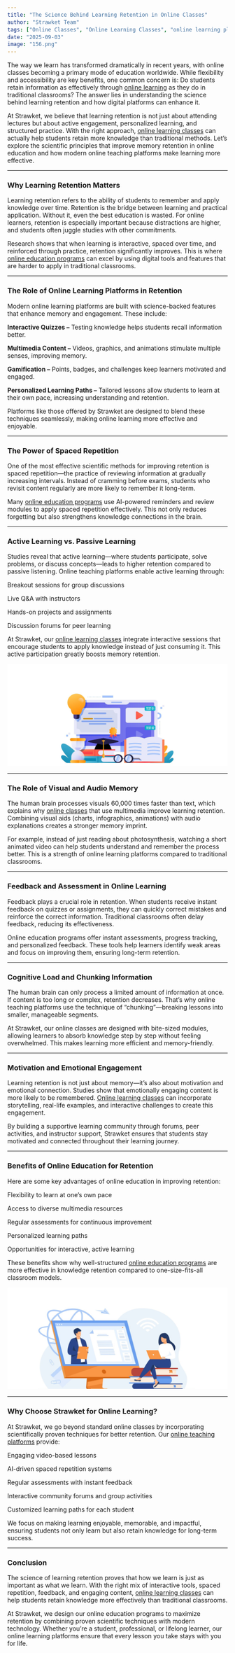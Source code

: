 ```yaml
---
title: "The Science Behind Learning Retention in Online Classes"
author: "Strawket Team"
tags: ["Online Classes", "Online Learning Classes", "online learning platforms", "online education programs", "online teaching platforms"]
date: "2025-09-03"
image: "156.png"
---
```



The way we learn has transformed dramatically in recent years, with online classes becoming a primary mode of education worldwide. While flexibility and accessibility are key benefits, one common concern is: Do students retain information as effectively through [online learning](https://strawket.com/academies) as they do in traditional classrooms? The answer lies in understanding the science behind learning retention and how digital platforms can enhance it.

At Strawket, we believe that learning retention is not just about attending lectures but about active engagement, personalized learning, and structured practice. With the right approach, [online learning classes](https://strawket.com/academies) can actually help students retain more knowledge than traditional methods. Let’s explore the scientific principles that improve memory retention in online education and how modern online teaching platforms make learning more effective.

---

### Why Learning Retention Matters

Learning retention refers to the ability of students to remember and apply knowledge over time. Retention is the bridge between learning and practical application. Without it, even the best education is wasted. For online learners, retention is especially important because distractions are higher, and students often juggle studies with other commitments.

Research shows that when learning is interactive, spaced over time, and reinforced through practice, retention significantly improves. This is where [online education programs](https://strawket.com/academies) can excel by using digital tools and features that are harder to apply in traditional classrooms.

---

### The Role of Online Learning Platforms in Retention

Modern online learning platforms are built with science-backed features that enhance memory and engagement. These include:

**Interactive Quizzes –** Testing knowledge helps students recall information better.

**Multimedia Content –** Videos, graphics, and animations stimulate multiple senses, improving memory.

**Gamification –** Points, badges, and challenges keep learners motivated and engaged.

**Personalized Learning Paths –** Tailored lessons allow students to learn at their own pace, increasing understanding and retention.

Platforms like those offered by Strawket are designed to blend these techniques seamlessly, making online learning more effective and enjoyable.

---

### The Power of Spaced Repetition

One of the most effective scientific methods for improving retention is spaced repetition—the practice of reviewing information at gradually increasing intervals. Instead of cramming before exams, students who revisit content regularly are more likely to remember it long-term.

Many [online education programs](https://strawket.com/academies) use AI-powered reminders and review modules to apply spaced repetition effectively. This not only reduces forgetting but also strengthens knowledge connections in the brain.

---

### Active Learning vs. Passive Learning

Studies reveal that active learning—where students participate, solve problems, or discuss concepts—leads to higher retention compared to passive listening. Online teaching platforms enable active learning through:

Breakout sessions for group discussions

Live Q&A with instructors

Hands-on projects and assignments

Discussion forums for peer learning

At Strawket, our [online learning classes](https://strawket.com/academies) integrate interactive sessions that encourage students to apply knowledge instead of just consuming it. This active participation greatly boosts memory retention.

![Strawket 155](https://raw.githubusercontent.com/premierchessacademy/strawket-content/main/images/155.png)

---

### The Role of Visual and Audio Memory

The human brain processes visuals 60,000 times faster than text, which explains why [online classes](https://strawket.com/academies) that use multimedia improve learning retention. Combining visual aids (charts, infographics, animations) with audio explanations creates a stronger memory imprint.

For example, instead of just reading about photosynthesis, watching a short animated video can help students understand and remember the process better. This is a strength of online learning platforms compared to traditional classrooms.

---

### Feedback and Assessment in Online Learning

Feedback plays a crucial role in retention. When students receive instant feedback on quizzes or assignments, they can quickly correct mistakes and reinforce the correct information. Traditional classrooms often delay feedback, reducing its effectiveness.

Online education programs offer instant assessments, progress tracking, and personalized feedback. These tools help learners identify weak areas and focus on improving them, ensuring long-term retention.

---

### Cognitive Load and Chunking Information

The human brain can only process a limited amount of information at once. If content is too long or complex, retention decreases. That’s why online teaching platforms use the technique of “chunking”—breaking lessons into smaller, manageable segments.

At Strawket, our online classes are designed with bite-sized modules, allowing learners to absorb knowledge step by step without feeling overwhelmed. This makes learning more efficient and memory-friendly.

---

### Motivation and Emotional Engagement

Learning retention is not just about memory—it’s also about motivation and emotional connection. Studies show that emotionally engaging content is more likely to be remembered. [Online learning classes](https://strawket.com/academies) can incorporate storytelling, real-life examples, and interactive challenges to create this engagement.

By building a supportive learning community through forums, peer activities, and instructor support, Strawket ensures that students stay motivated and connected throughout their learning journey.

---

### Benefits of Online Education for Retention

Here are some key advantages of online education in improving retention:

Flexibility to learn at one’s own pace

Access to diverse multimedia resources

Regular assessments for continuous improvement

Personalized learning paths

Opportunities for interactive, active learning

These benefits show why well-structured [online education programs](https://strawket.com/academies) are more effective in knowledge retention compared to one-size-fits-all classroom models.

![Strawket 157](https://raw.githubusercontent.com/premierchessacademy/strawket-content/main/images/157.png)


---

### Why Choose Strawket for Online Learning?

At Strawket, we go beyond standard online classes by incorporating scientifically proven techniques for better retention. Our [online teaching platforms](https://strawket.com/academies) provide:

Engaging video-based lessons

AI-driven spaced repetition systems

Regular assessments with instant feedback

Interactive community forums and group activities

Customized learning paths for each student

We focus on making learning enjoyable, memorable, and impactful, ensuring students not only learn but also retain knowledge for long-term success.

---

### Conclusion

The science of learning retention proves that how we learn is just as important as what we learn. With the right mix of interactive tools, spaced repetition, feedback, and engaging content, [online learning classes](https://strawket.com/academies) can help students retain knowledge more effectively than traditional classrooms.

At Strawket, we design our online education programs to maximize retention by combining proven scientific techniques with modern technology. Whether you’re a student, professional, or lifelong learner, our online learning platforms ensure that every lesson you take stays with you for life.
